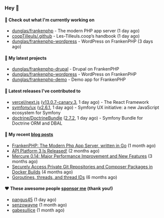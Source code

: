 ### Hey 👋

#### 👷 Check out what I'm currently working on

- [dunglas/frankenphp](https://github.com/dunglas/frankenphp) - The modern PHP app server (1 day ago)
- [coopTilleuls/.github](https://github.com/coopTilleuls/.github) - Les-Tilleuls.coop’s handbook (1 day ago)
- [dunglas/frankenphp-wordpress](https://github.com/dunglas/frankenphp-wordpress) - WordPress on FrankenPHP (3 days ago)

#### 🌱 My latest projects

- [dunglas/frankenphp-drupal](https://github.com/dunglas/frankenphp-drupal) - Drupal on FrankenPHP
- [dunglas/frankenphp-wordpress](https://github.com/dunglas/frankenphp-wordpress) - WordPress on FrankenPHP
- [dunglas/frankenphp-demo](https://github.com/dunglas/frankenphp-demo) - Demo app for FrankenPHP

#### 🔭 Latest releases I've contributed to

- [vercel/next.js](https://github.com/vercel/next.js) ([v13.0.7-canary.3](https://github.com/vercel/next.js/releases/tag/v13.0.7-canary.3), 1 day ago) - The React Framework
- [symfony/ux](https://github.com/symfony/ux) ([v2.6.1](https://github.com/symfony/ux/releases/tag/v2.6.1), 1 day ago) - Symfony UX initiative: a new JavaScript ecosystem for Symfony
- [doctrine/DoctrineBundle](https://github.com/doctrine/DoctrineBundle) ([2.7.2](https://github.com/doctrine/DoctrineBundle/releases/tag/2.7.2), 1 day ago) - Symfony Bundle for Doctrine ORM and DBAL

#### 📜 My recent [blog posts](https://dunglas.fr)

- [FrankenPHP: The Modern Php App Server, written in Go](https://dunglas.dev/2022/10/frankenphp-the-modern-php-app-server-written-in-go/) (1 month ago)
- [API Platform 3 Is Released!](https://dunglas.dev/2022/09/api-platform-3-is-released/) (2 months ago)
- [Mercure 0.14: Major Performance Improvement and New Features](https://dunglas.dev/2022/09/mercure-0-14/) (3 months ago)
- [Securely Access Private Git Repositories and Composer Packages in Docker Builds](https://dunglas.dev/2022/08/securely-access-private-git-repositories-and-composer-packages-in-docker-builds/) (4 months ago)
- [Goroutines, threads, and thread IDs](https://dunglas.dev/2022/05/goroutines-threads-and-thread-ids/) (6 months ago)

#### ❤️ These awesome people [sponsor me](https://github.com/sponsors/dunglas) (thank you!)

- [pangus45](https://github.com/pangus45) (1 day ago)
- [senzowayne](https://github.com/senzowayne) (1 month ago)
- [gabesullice](https://github.com/gabesullice) (1 month ago)
